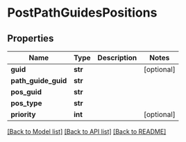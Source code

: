 # PostPathGuidesPositions

## Properties
Name | Type | Description | Notes
------------ | ------------- | ------------- | -------------
**guid** | **str** |  | [optional] 
**path_guide_guid** | **str** |  | 
**pos_guid** | **str** |  | 
**pos_type** | **str** |  | 
**priority** | **int** |  | [optional] 

[[Back to Model list]](../README.md#documentation-for-models) [[Back to API list]](../README.md#documentation-for-api-endpoints) [[Back to README]](../README.md)

